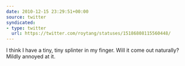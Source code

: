 ```yaml
---
date: 2010-12-15 23:29:51+00:00
source: twitter
syndicated:
- type: twitter
  url: https://twitter.com/roytang/statuses/15186808115560448/
---
```


I think I have a tiny, tiny splinter in my finger. Will it come out naturally? Mildly annoyed at it.
